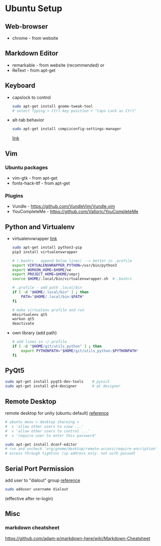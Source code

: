 # Ubuntu Setup

## Web-browser
*  chrome - from website


## Markdown Editor
*  remarkable - from website (recommended)
or
*  ReText - from apt-get

## Keyboard
*  capslock to control
   ```sh
   sudo apt-get install gnome-tweak-tool
   # select Typing > Ctrl key position > "Caps Lock as Ctrl"
   ```
*  alt-tab behavior
   ```sh
   sudo apt-get install compizconfig-settings-manager
   ```
   [link](http://juniway.blogspot.kr/2015/12/alt-tab-switch-between-windows-on.html) 
  
  
## Vim
### Ubuntu packages
*  vim-gtk - from apt-get
*  fonts-hack-ttf - from apt-get
### Plugins
*  Vundle - <https://github.com/VundleVim/Vundle.vim>
*  YouCompleteMe - <https://github.com/Valloric/YouCompleteMe>



## Python and Virtualenv
* virtualenvwrapper [link](http://chrisstrelioff.ws/sandbox/2014/09/04/virtualenv_and_virtualenvwrapper_on_ubuntu_14_04.html#virtualenvs-on-ubuntu-14-04)
  ```sh
  sudo apt-get install python3-pip
  pip3 install virtualenvwrapper
  
  # (.bashrc - append below lines) --> better in .profile
  export VIRTUALENVWRAPPER_PYTHON=/usr/bin/python3
  export WORKON_HOME=$HOME/ve
  export PROJECT_HOME=$HOME/veprj
  source $HOME/.local/bin/virtualenvwrapper.sh  # .bashrc
  
  # .profile - add path .local/bin
  if [ -d "$HOME/.local/bin" ] ; then
      PATH="$HOME/.local/bin:$PATH"
  fi
  
  # make virtualenv profile and run
  mkvirtualenv qt5
  workon qt5
  deactivate
  ```
* own library (add path)
  ```sh
  # add lines in ~/.profile
  if [ -d "$HOME/git/utils_python" ] ; then
      export PYTHONPATH="$HOME/git/utils_python:$PYTHONPATH"
  fi
  ```


## PyQt5
```sh
sudo apt-get install pyqt5-dev-tools    # pyuic5
sudo apt-get install qt4-designer       # qt designer
```

## Remote Desktop

remote desktop for unity (ubuntu default)
[reference](ubuntuhandbook.org/index.php/2016/07/remote-access-ubuntu-16-04)
```sh
# ubuntu menu > desktop shareing >
#  v 'allow other users to view ...'
#  v 'allow other users to control ...'
#  v 'require user to enter this password'

sudo apt-get install dconf-editor
# run and uncheck 'org/gnome/desktop/remote-access/require-encription'
# access through tightvnc (ip address only. not with passwd)
```

## Serial Port Permission
add user to "dialout" group
[reference](https://groups.google.com/forum/#!topic/openzwave/isRsRcLsiJE)
```sh
sudo adduser username dialout
```
(effective after re-login)

## Misc
### markdown cheatsheet
https://github.com/adam-p/markdown-here/wiki/Markdown-Cheatsheet
